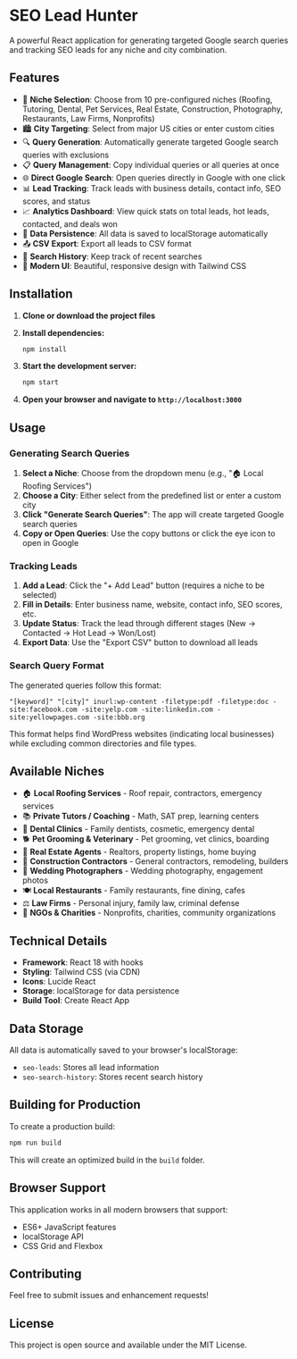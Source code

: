# SEO Lead Hunter

A powerful React application for generating targeted Google search queries and tracking SEO leads for any niche and city combination.

## Features

- 🎯 **Niche Selection**: Choose from 10 pre-configured niches (Roofing, Tutoring, Dental, Pet Services, Real Estate, Construction, Photography, Restaurants, Law Firms, Nonprofits)
- 🏙️ **City Targeting**: Select from major US cities or enter custom cities
- 🔍 **Query Generation**: Automatically generate targeted Google search queries with exclusions
- 📋 **Query Management**: Copy individual queries or all queries at once
- 🌐 **Direct Google Search**: Open queries directly in Google with one click
- 📊 **Lead Tracking**: Track leads with business details, contact info, SEO scores, and status
- 📈 **Analytics Dashboard**: View quick stats on total leads, hot leads, contacted, and deals won
- 💾 **Data Persistence**: All data is saved to localStorage automatically
- 📤 **CSV Export**: Export all leads to CSV format
- 📜 **Search History**: Keep track of recent searches
- 🎨 **Modern UI**: Beautiful, responsive design with Tailwind CSS

## Installation

1. **Clone or download the project files**
2. **Install dependencies:**
   ```bash
   npm install
   ```

3. **Start the development server:**
   ```bash
   npm start
   ```

4. **Open your browser and navigate to `http://localhost:3000`**

## Usage

### Generating Search Queries

1. **Select a Niche**: Choose from the dropdown menu (e.g., "🏠 Local Roofing Services")
2. **Choose a City**: Either select from the predefined list or enter a custom city
3. **Click "Generate Search Queries"**: The app will create targeted Google search queries
4. **Copy or Open Queries**: Use the copy buttons or click the eye icon to open in Google

### Tracking Leads

1. **Add a Lead**: Click the "+ Add Lead" button (requires a niche to be selected)
2. **Fill in Details**: Enter business name, website, contact info, SEO scores, etc.
3. **Update Status**: Track the lead through different stages (New → Contacted → Hot Lead → Won/Lost)
4. **Export Data**: Use the "Export CSV" button to download all leads

### Search Query Format

The generated queries follow this format:
```
"[keyword]" "[city]" inurl:wp-content -filetype:pdf -filetype:doc -site:facebook.com -site:yelp.com -site:linkedin.com -site:yellowpages.com -site:bbb.org
```

This format helps find WordPress websites (indicating local businesses) while excluding common directories and file types.

## Available Niches

- 🏠 **Local Roofing Services** - Roof repair, contractors, emergency services
- 📚 **Private Tutors / Coaching** - Math, SAT prep, learning centers
- 🦷 **Dental Clinics** - Family dentists, cosmetic, emergency dental
- 🐕 **Pet Grooming & Veterinary** - Pet grooming, vet clinics, boarding
- 🏡 **Real Estate Agents** - Realtors, property listings, home buying
- 🔨 **Construction Contractors** - General contractors, remodeling, builders
- 📸 **Wedding Photographers** - Wedding photography, engagement photos
- 🍽️ **Local Restaurants** - Family restaurants, fine dining, cafes
- ⚖️ **Law Firms** - Personal injury, family law, criminal defense
- 💚 **NGOs & Charities** - Nonprofits, charities, community organizations

## Technical Details

- **Framework**: React 18 with hooks
- **Styling**: Tailwind CSS (via CDN)
- **Icons**: Lucide React
- **Storage**: localStorage for data persistence
- **Build Tool**: Create React App

## Data Storage

All data is automatically saved to your browser's localStorage:
- `seo-leads`: Stores all lead information
- `seo-search-history`: Stores recent search history

## Building for Production

To create a production build:

```bash
npm run build
```

This will create an optimized build in the `build` folder.

## Browser Support

This application works in all modern browsers that support:
- ES6+ JavaScript features
- localStorage API
- CSS Grid and Flexbox

## Contributing

Feel free to submit issues and enhancement requests!

## License

This project is open source and available under the MIT License.
